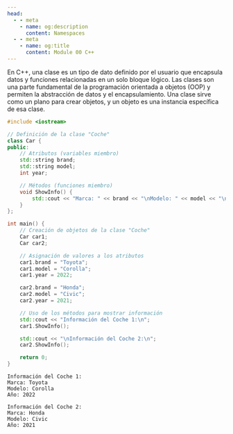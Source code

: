 ```yaml
---
head:
  - - meta
    - name: og:description
      content: Namespaces
  - - meta
    - name: og:title
      content: Module 00 C++
---
```

<script setup lang="ts">
import Woaos from '@theme/components/categoria.vue';

</script>

En C++, una clase es un tipo de dato definido por el usuario que encapsula datos y funciones relacionadas en un solo bloque lógico. Las clases son una parte fundamental de la programación orientada a objetos (OOP) y permiten la abstracción de datos y el encapsulamiento. Una clase sirve como un plano para crear objetos, y un objeto es una instancia específica de esa clase.

```cpp
#include <iostream>

// Definición de la clase "Coche"
class Car {
public:
    // Atributos (variables miembro)
    std::string brand;
    std::string model;
    int year;

    // Métodos (funciones miembro)
    void ShowInfo() {
        std::cout << "Marca: " << brand << "\nModelo: " << model << "\nAño: " << year << std::endl;
    }
};

int main() {
    // Creación de objetos de la clase "Coche"
    Car car1;
    Car car2;

    // Asignación de valores a los atributos
    car1.brand = "Toyota";
    car1.model = "Corolla";
    car1.year = 2022;

    car2.brand = "Honda";
    car2.model = "Civic";
    car2.year = 2021;

    // Uso de los métodos para mostrar información
    std::cout << "Información del Coche 1:\n";
    car1.ShowInfo();

    std::cout << "\nInformación del Coche 2:\n";
    car2.ShowInfo();

    return 0;
}
```
```
Información del Coche 1:
Marca: Toyota
Modelo: Corolla
Año: 2022

Información del Coche 2:
Marca: Honda
Modelo: Civic
Año: 2021
```